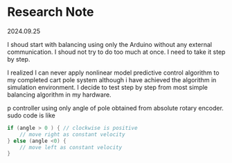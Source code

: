 # Research Note

2024.09.25

I shoud start with balancing using only the Arduino without any external communication. I shoud not try to do too much at once. I need to take it step by step.

I realized I can never apply nonlinear model predictive control algorithm to my completed cart pole system although i have achieved the algorithm in simulation environment. I decide to test step by step from most simple balancing algorithm in my hardware.

p controller using only angle of pole obtained from absolute rotary encoder. sudo code is like

```cpp
if (angle > 0 ) { // clockwise is positive
    // move right as constant velocity
} else (angle <0) {
    // move left as constant velocity
}
```
